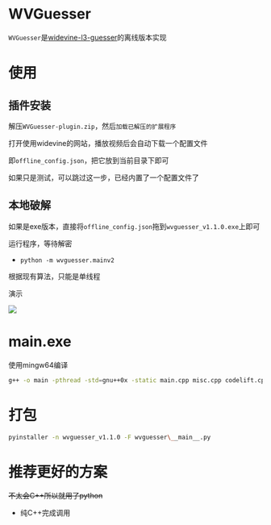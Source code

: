 # WVGuesser

`WVGuesser`是[widevine-l3-guesser](https://github.com/Satsuoni/widevine-l3-guesser)的离线版本实现

# 使用

## 插件安装

解压`WVGuesser-plugin.zip`，然后`加载已解压的扩展程序`

打开使用widevine的网站，播放视频后会自动下载一个配置文件

即`offline_config.json`，把它放到当前目录下即可

如果只是测试，可以跳过这一步，已经内置了一个配置文件了

## 本地破解

如果是exe版本，直接将`offline_config.json`拖到`wvguesser_v1.1.0.exe`上即可

运行程序，等待解密

- `python -m wvguesser.mainv2`

根据现有算法，只能是单线程

演示

![](/images/oCam_2021_07_30_20_58_41_915.gif)

# main.exe

使用mingw64编译

```bash
g++ -o main -pthread -std=gnu++0x -static main.cpp misc.cpp codelift.cpp algebra.cpp allocate.cpp integer.cpp Socket.cpp -lws2_32
```

# 打包

```bash
pyinstaller -n wvguesser_v1.1.0 -F wvguesser\__main__.py
```

# 推荐更好的方案

~~不太会C++所以就用了python~~

- 纯C++完成调用